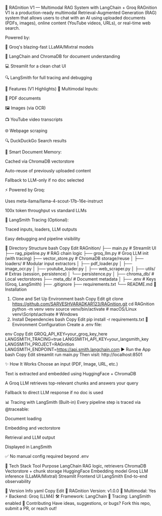 🧠 RAGnition V1 — Multimodal RAG System with LangChain + Groq
RAGnition V1 is a production-ready multimodal Retrieval-Augmented Generation (RAG) system that allows users to chat with an AI using uploaded documents (PDFs, images), online content (YouTube videos, URLs), or real-time web search.

Powered by:

💨 Groq's blazing-fast LLaMA/Mixtral models

🧠 LangChain and ChromaDB for document understanding

💻 Streamlit for a clean chat UI

🔍 LangSmith for full tracing and debugging

🚀 Features (V1 Highlights)
🧾 Multimodal Inputs:

📄 PDF documents

🖼️ Images (via OCR)

📺 YouTube video transcripts

🌐 Webpage scraping

🔍 DuckDuckGo Search results

🔁 Smart Document Memory:

Cached via ChromaDB vectorstore

Auto-reuse of previously uploaded content

Fallback to LLM-only if no doc selected

⚡ Powered by Groq:

Uses meta-llama/llama-4-scout-17b-16e-instruct

100x token throughput vs standard LLMs

🧠 LangSmith Tracing (Optional):

Traced inputs, loaders, LLM outputs

Easy debugging and pipeline visibility

📁 Directory Structure
bash
Copy
Edit
RAGnition/
├── main.py                   # Streamlit UI
├── rag_pipeline.py           # RAG chain logic
├── groq_llm.py               # Groq LLM init (with tracing)
├── vector_store.py           # ChromaDB storage/reuse
│
├── loaders/                  # Modular input extractors
│   ├── pdf_loader.py
│   ├── image_ocr.py
│   ├── youtube_loader.py
│   ├── web_scraper.py
│
├── utils/                    # Extras (session, persistence)
│   └── persistence.py
│
├── chroma_db/                # Local vectorstores
├── meta_db/                  # Document metadata
│
├── .env                      # Keys (Groq, LangSmith)
├── .gitignore
├── requirements.txt
└── README.md
🧪 Installation
1. Clone and Set Up Environment
bash
Copy
Edit
git clone https://github.com/SARVESHVARADKAR123/RAGnition.git
cd RAGnition
python -m venv venv
source venv/bin/activate        # macOS/Linux
venv\Scripts\activate           # Windows
2. Install Dependencies
bash
Copy
Edit
pip install -r requirements.txt
🔐 Environment Configuration
Create a .env file:

env
Copy
Edit
GROQ_API_KEY=your_groq_key_here
LANGSMITH_TRACING=true
LANGSMITH_API_KEY=your_langsmith_key
LANGSMITH_PROJECT=RAGnition
LANGSMITH_ENDPOINT=https://api.smith.langchain.com
▶️ Run the App
bash
Copy
Edit
streamlit run main.py
Then visit: http://localhost:8501

✨ How It Works
Choose an input (PDF, Image, URL, etc.)

Text is extracted and embedded using HuggingFace + ChromaDB

A Groq LLM retrieves top-relevant chunks and answers your query

Fallback to direct LLM response if no doc is used

📊 Tracing with LangSmith (Built-in)
Every pipeline step is traced via @traceable:

Document loading

Embedding and vectorstore

Retrieval and LLM output

Displayed in LangSmith

✅ No manual config required beyond .env

🧰 Tech Stack
Tool	Purpose
LangChain	RAG logic, retrievers
ChromaDB	Vectorstore + chunk storage
HuggingFace	Embedding model
Groq	LLM inference (LLaMA/Mixtral)
Streamlit	Frontend UI
LangSmith	End-to-end observability

📌 Version Info
yaml
Copy
Edit
🧠 RAGnition Version: v1.0.0
🔁 Multimodal: Yes
⚡ Backend: Groq (LLM4)
🛠️ Framework: LangChain
🎯 Tracing: LangSmith enabled
🤝 Contributing
Have ideas, suggestions, or bugs?
Fork this repo, submit a PR, or reach out!